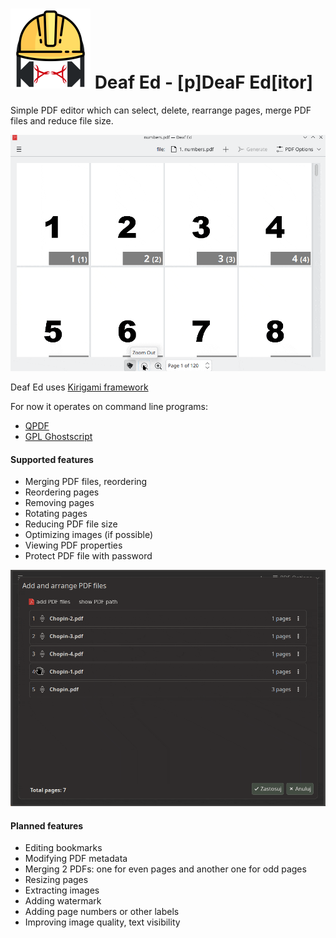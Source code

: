 # <img width="128" src="logo.png"/>  Deaf Ed - [p]DeaF Ed[itor]

Simple PDF editor which can select, delete, rearrange pages, merge PDF files and reduce file size.

<img src="extras/deafed.gif"/>

Deaf Ed uses [Kirigami framework](https://invent.kde.org/frameworks/kirigami)

For now it operates on command line programs:
 * [QPDF](https://qpdf.sourceforge.io)
 * [GPL Ghostscript](https://www.ghostscript.com)

#### Supported features
 * Merging PDF files, reordering
 * Reordering pages
 * Removing pages
 * Rotating pages
 * Reducing PDF file size
 * Optimizing images (if possible)
 * Viewing PDF properties
 * Protect PDF file with password

<img src="extras/reorder.gif"/>

#### Planned features
 * Editing bookmarks
 * Modifying PDF metadata
 * Merging 2 PDFs: one for even pages and another one for odd pages
 * Resizing pages
 * Extracting images
 * Adding watermark
 * Adding page numbers or other labels
 * Improving image quality, text visibility
